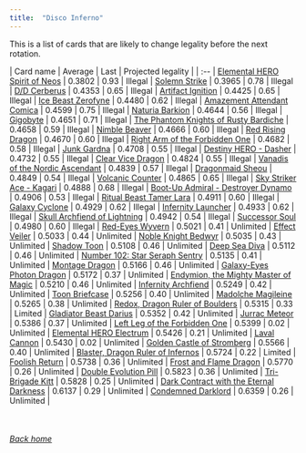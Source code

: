 ```yaml
---
title:  "Disco Inferno"
---
```


This is a list of cards that are likely to change legality before the next rotation.

| Card name | Average | Last | Projected legality |
| :-- |
[Elemental HERO Spirit of Neos](https://db.ygoprodeck.com/card/?search=Elemental%20HERO%20Spirit%20of%20Neos) | 0.3802 | 0.93 | Illegal |
[Solemn Strike](https://db.ygoprodeck.com/card/?search=Solemn%20Strike) | 0.3965 | 0.78 | Illegal |
[D/D Cerberus](https://db.ygoprodeck.com/card/?search=D/D%20Cerberus) | 0.4353 | 0.65 | Illegal |
[Artifact Ignition](https://db.ygoprodeck.com/card/?search=Artifact%20Ignition) | 0.4425 | 0.65 | Illegal |
[Ice Beast Zerofyne](https://db.ygoprodeck.com/card/?search=Ice%20Beast%20Zerofyne) | 0.4480 | 0.62 | Illegal |
[Amazement Attendant Comica](https://db.ygoprodeck.com/card/?search=Amazement%20Attendant%20Comica) | 0.4599 | 0.75 | Illegal |
[Naturia Barkion](https://db.ygoprodeck.com/card/?search=Naturia%20Barkion) | 0.4644 | 0.56 | Illegal |
[Gigobyte](https://db.ygoprodeck.com/card/?search=Gigobyte) | 0.4651 | 0.71 | Illegal |
[The Phantom Knights of Rusty Bardiche](https://db.ygoprodeck.com/card/?search=The%20Phantom%20Knights%20of%20Rusty%20Bardiche) | 0.4658 | 0.59 | Illegal |
[Nimble Beaver](https://db.ygoprodeck.com/card/?search=Nimble%20Beaver) | 0.4666 | 0.60 | Illegal |
[Red Rising Dragon](https://db.ygoprodeck.com/card/?search=Red%20Rising%20Dragon) | 0.4670 | 0.60 | Illegal |
[Right Arm of the Forbidden One](https://db.ygoprodeck.com/card/?search=Right%20Arm%20of%20the%20Forbidden%20One) | 0.4682 | 0.58 | Illegal |
[Junk Gardna](https://db.ygoprodeck.com/card/?search=Junk%20Gardna) | 0.4708 | 0.55 | Illegal |
[Destiny HERO - Dasher](https://db.ygoprodeck.com/card/?search=Destiny%20HERO%20-%20Dasher) | 0.4732 | 0.55 | Illegal |
[Clear Vice Dragon](https://db.ygoprodeck.com/card/?search=Clear%20Vice%20Dragon) | 0.4824 | 0.55 | Illegal |
[Vanadis of the Nordic Ascendant](https://db.ygoprodeck.com/card/?search=Vanadis%20of%20the%20Nordic%20Ascendant) | 0.4839 | 0.57 | Illegal |
[Dragonmaid Sheou](https://db.ygoprodeck.com/card/?search=Dragonmaid%20Sheou) | 0.4849 | 0.54 | Illegal |
[Volcanic Counter](https://db.ygoprodeck.com/card/?search=Volcanic%20Counter) | 0.4865 | 0.65 | Illegal |
[Sky Striker Ace - Kagari](https://db.ygoprodeck.com/card/?search=Sky%20Striker%20Ace%20-%20Kagari) | 0.4888 | 0.68 | Illegal |
[Boot-Up Admiral - Destroyer Dynamo](https://db.ygoprodeck.com/card/?search=Boot-Up%20Admiral%20-%20Destroyer%20Dynamo) | 0.4906 | 0.53 | Illegal |
[Ritual Beast Tamer Lara](https://db.ygoprodeck.com/card/?search=Ritual%20Beast%20Tamer%20Lara) | 0.4911 | 0.60 | Illegal |
[Galaxy Cyclone](https://db.ygoprodeck.com/card/?search=Galaxy%20Cyclone) | 0.4929 | 0.62 | Illegal |
[Infernity Launcher](https://db.ygoprodeck.com/card/?search=Infernity%20Launcher) | 0.4933 | 0.62 | Illegal |
[Skull Archfiend of Lightning](https://db.ygoprodeck.com/card/?search=Skull%20Archfiend%20of%20Lightning) | 0.4942 | 0.54 | Illegal |
[Successor Soul](https://db.ygoprodeck.com/card/?search=Successor%20Soul) | 0.4980 | 0.60 | Illegal |
[Red-Eyes Wyvern](https://db.ygoprodeck.com/card/?search=Red-Eyes%20Wyvern) | 0.5021 | 0.41 | Unlimited |
[Effect Veiler](https://db.ygoprodeck.com/card/?search=Effect%20Veiler) | 0.5033 | 0.44 | Unlimited |
[Noble Knight Bedwyr](https://db.ygoprodeck.com/card/?search=Noble%20Knight%20Bedwyr) | 0.5035 | 0.43 | Unlimited |
[Shadow Toon](https://db.ygoprodeck.com/card/?search=Shadow%20Toon) | 0.5108 | 0.46 | Unlimited |
[Deep Sea Diva](https://db.ygoprodeck.com/card/?search=Deep%20Sea%20Diva) | 0.5112 | 0.46 | Unlimited |
[Number 102: Star Seraph Sentry](https://db.ygoprodeck.com/card/?search=Number%20102:%20Star%20Seraph%20Sentry) | 0.5135 | 0.41 | Unlimited |
[Montage Dragon](https://db.ygoprodeck.com/card/?search=Montage%20Dragon) | 0.5166 | 0.46 | Unlimited |
[Galaxy-Eyes Photon Dragon](https://db.ygoprodeck.com/card/?search=Galaxy-Eyes%20Photon%20Dragon) | 0.5172 | 0.37 | Unlimited |
[Endymion, the Mighty Master of Magic](https://db.ygoprodeck.com/card/?search=Endymion,%20the%20Mighty%20Master%20of%20Magic) | 0.5210 | 0.46 | Unlimited |
[Infernity Archfiend](https://db.ygoprodeck.com/card/?search=Infernity%20Archfiend) | 0.5249 | 0.42 | Unlimited |
[Toon Briefcase](https://db.ygoprodeck.com/card/?search=Toon%20Briefcase) | 0.5256 | 0.40 | Unlimited |
[Madolche Magileine](https://db.ygoprodeck.com/card/?search=Madolche%20Magileine) | 0.5265 | 0.38 | Unlimited |
[Redox, Dragon Ruler of Boulders](https://db.ygoprodeck.com/card/?search=Redox,%20Dragon%20Ruler%20of%20Boulders) | 0.5315 | 0.33 | Limited |
[Gladiator Beast Darius](https://db.ygoprodeck.com/card/?search=Gladiator%20Beast%20Darius) | 0.5352 | 0.42 | Unlimited |
[Jurrac Meteor](https://db.ygoprodeck.com/card/?search=Jurrac%20Meteor) | 0.5386 | 0.37 | Unlimited |
[Left Leg of the Forbidden One](https://db.ygoprodeck.com/card/?search=Left%20Leg%20of%20the%20Forbidden%20One) | 0.5399 | 0.02 | Unlimited |
[Elemental HERO Electrum](https://db.ygoprodeck.com/card/?search=Elemental%20HERO%20Electrum) | 0.5426 | 0.21 | Unlimited |
[Laval Cannon](https://db.ygoprodeck.com/card/?search=Laval%20Cannon) | 0.5430 | 0.02 | Unlimited |
[Golden Castle of Stromberg](https://db.ygoprodeck.com/card/?search=Golden%20Castle%20of%20Stromberg) | 0.5566 | 0.40 | Unlimited |
[Blaster, Dragon Ruler of Infernos](https://db.ygoprodeck.com/card/?search=Blaster,%20Dragon%20Ruler%20of%20Infernos) | 0.5724 | 0.22 | Limited |
[Foolish Return](https://db.ygoprodeck.com/card/?search=Foolish%20Return) | 0.5738 | 0.36 | Unlimited |
[Frost and Flame Dragon](https://db.ygoprodeck.com/card/?search=Frost%20and%20Flame%20Dragon) | 0.5770 | 0.26 | Unlimited |
[Double Evolution Pill](https://db.ygoprodeck.com/card/?search=Double%20Evolution%20Pill) | 0.5823 | 0.36 | Unlimited |
[Tri-Brigade Kitt](https://db.ygoprodeck.com/card/?search=Tri-Brigade%20Kitt) | 0.5828 | 0.25 | Unlimited |
[Dark Contract with the Eternal Darkness](https://db.ygoprodeck.com/card/?search=Dark%20Contract%20with%20the%20Eternal%20Darkness) | 0.6137 | 0.29 | Unlimited |
[Condemned Darklord](https://db.ygoprodeck.com/card/?search=Condemned%20Darklord) | 0.6359 | 0.26 | Unlimited |

<br>

###### [Back home](index)